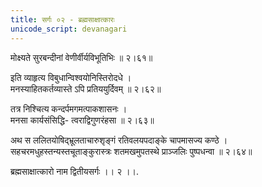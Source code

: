 ```yaml
---
title: सर्गः ०२ - ब्रह्मसाक्षात्कारः
unicode_script: devanagari
---
```




मोक्ष्यते सुरबन्दीनां वेणीर्वीर्यविभूतिभिः ॥ २।६१॥

इति व्याहृत्य विबुधान्विश्वयोनिस्तिरोदधे ।  
मनस्याहितकर्तव्यास्ते ऽपि प्रतिययुर्दिवम् ॥ २।६२॥

तत्र निश्चित्य कन्दर्पमगमत्पाकशासनः ।  
मनसा कार्यसंसिद्धि- त्वराद्विगुणरंहसा ॥ २।६३॥

अथ स ललितयोषिद्भ्रूलताचारुशृङ्गं
रतिवलयपदाङ्के चापमासज्य कण्ठे ।  
सहचरमधुहस्तन्यस्तचूताङ्कुरास्त्रः
शतमखमुपतस्थे प्राञ्जलिः पुष्पधन्वा ॥ २।६४॥

ब्रह्मसाक्षात्कारो नाम द्वितीयसर्गः ।। २ ।।.  
